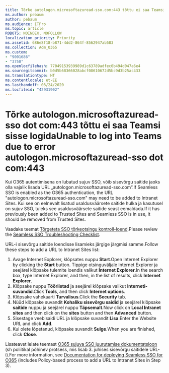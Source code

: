```yaml
---
title: Tõrke autologon.microsoftazuread-sso.com:443 tõttu ei saa Teamsi sisse logida
ms.author: pebaum
author: pebaum
ms.audience: ITPro
ms.topic: article
ROBOTS: NOINDEX, NOFOLLOW
localization_priority: Priority
ms.assetid: 686e8f18-b871-4dd2-864f-8562947ab583
ms.collection: Adm_O365
ms.custom:
- "9001686"
- "3750"
ms.openlocfilehash: 77049153939989d1c63789adfec0b494d047a6e4
ms.sourcegitcommit: b0d5b68366028abcf08610672d5bc9d3b25ac433
ms.translationtype: HT
ms.contentlocale: et-EE
ms.lasthandoff: 03/24/2020
ms.locfileid: "42931902"
---
```

# <a name="unable-to-log-into-teams-due-to-error-autologonmicrosoftazuread-sso-dot-com443"></a><span data-ttu-id="ee9c8-102">Tõrke autologon.microsoftazuread-sso dot com:443 tõttu ei saa Teamsi sisse logida</span><span class="sxs-lookup"><span data-stu-id="ee9c8-102">Unable to log into Teams due to error autologon.microsoftazuread-sso dot com:443</span></span>

<span data-ttu-id="ee9c8-103">Kui O365 autentimisena on lubatud sujuv SSO, võib sisevõrgu saitide jaoks olla vajalik lisada URL „autologon.microsoftazuread-sso.com“.</span><span class="sxs-lookup"><span data-stu-id="ee9c8-103">If Seamless SSO is enabled as the O365 authentication, the URL "autologon.microsoftazuread-sso.com" may need to be added to Intranet Sites.</span></span>  <span data-ttu-id="ee9c8-104">Kui see on eelnevalt lisatud usaldusväärsete saitide hulka ja kasutusel on sujuv SSO, tuleks see usaldusväärsete saitide seast eemaldada.</span><span class="sxs-lookup"><span data-stu-id="ee9c8-104">If it has previously been added to Trusted Sites  and Seamless SSO is in use, it should be removed from Trusted Sites.</span></span>

<span data-ttu-id="ee9c8-105">Vaadake teemat [Tõrgeteta SSO tõrkeotsingu kontroll-loend](https://docs.microsoft.com/azure/active-directory/hybrid/tshoot-connect-sso#troubleshooting-checklist).</span><span class="sxs-lookup"><span data-stu-id="ee9c8-105">Please review the [Seamless SSO Troubleshooting Checklist](https://docs.microsoft.com/azure/active-directory/hybrid/tshoot-connect-sso#troubleshooting-checklist).</span></span>

<span data-ttu-id="ee9c8-106">URL-i sisevõrgu saitide loendisse lisamieks järgige järgmisi samme.</span><span class="sxs-lookup"><span data-stu-id="ee9c8-106">Follow these steps to add a URL to Intranet Sites list:</span></span>

1. <span data-ttu-id="ee9c8-107">Avage Internet Explorer, klõpsates nuppu **Start**.</span><span class="sxs-lookup"><span data-stu-id="ee9c8-107">Open Internet Explorer by clicking the **Start** button.</span></span> <span data-ttu-id="ee9c8-108">Tippige otsinguväljale Internet Explorer ja seejärel klõpsake tulemite loendis valikut **Internet Explorer**.</span><span class="sxs-lookup"><span data-stu-id="ee9c8-108">In the search box, type Internet Explorer, and then, in the list of results, click **Internet Explorer**.</span></span>
2. <span data-ttu-id="ee9c8-109">Klõpsake nuppu **Tööriistad** ja seejärel klõpsake valikut **Interneti-suvandid**.</span><span class="sxs-lookup"><span data-stu-id="ee9c8-109">Click **Tools**, and then click **Internet options**.</span></span>
3. <span data-ttu-id="ee9c8-110">Klõpsake vahekaarti **Turvalisus**.</span><span class="sxs-lookup"><span data-stu-id="ee9c8-110">Click the **Security** tab.</span></span>
4. <span data-ttu-id="ee9c8-111">Nüüd klõpsake suvandit **Kohaliku sisevõrgu saidid** ja seejärel klõpsake **saitide** nuppu ja seejärel nuppu **Täpsemalt**.</span><span class="sxs-lookup"><span data-stu-id="ee9c8-111">Now click on **Local Intranet sites** and then click on the **sites** button and then **Advanced** button.</span></span>
5. <span data-ttu-id="ee9c8-112">Sisestage veebisaidi URL ja klõpsake suvandit **Lisa**.</span><span class="sxs-lookup"><span data-stu-id="ee9c8-112">Enter the Website URL and click **Add**.</span></span>
6. <span data-ttu-id="ee9c8-113">Kui olete lõpetanud, klõpsake suvandit **Sulge**.</span><span class="sxs-lookup"><span data-stu-id="ee9c8-113">When you are finished, click **Close**.</span></span>

<span data-ttu-id="ee9c8-114">Lisateavet leiate teemast [O365 sujuva SSO juurutamise dokumentatsioon](https://docs.microsoft.com/azure/active-directory/hybrid/how-to-connect-sso-quick-start) (sh poliitikal põhinev protsess, mis lisab 3. juhises sisevõrgu saitidele URL-i).</span><span class="sxs-lookup"><span data-stu-id="ee9c8-114">For more information, see [Documentation for deploying Seamless SSO for O365](https://docs.microsoft.com/azure/active-directory/hybrid/how-to-connect-sso-quick-start) (includes Policy-based process to add a URL to Intranet Sites in Step 3).</span></span>
